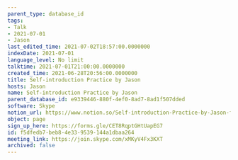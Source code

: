 ```yaml
---
parent_type: database_id
tags:
- Talk
- 2021-07-01
- Jason
last_edited_time: 2021-07-02T18:57:00.0000000
indexDate: 2021-07-01
language_level: No limit
talktime: 2021-07-01T21:00:00.0000000
created_time: 2021-06-28T20:56:00.0000000
title: Self-introduction Practice by Jason
hosts: Jason
name: Self-introduction Practice by Jason
parent_database_id: e9339446-880f-4ef0-8ad7-8ad1f507dded
software: Skype
notion_url: https://www.notion.so/Self-introduction-Practice-by-Jason-f5dfedb7beb84e339539144a1dbaa264
object: page
sign_up_here: https://forms.gle/CET8RqptGHtUapEG7
id: f5dfedb7-beb8-4e33-9539-144a1dbaa264
meeting_link: https://join.skype.com/xMKyV4Fx3KXT
archived: false
---
```







